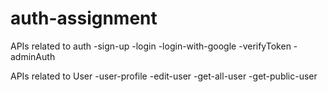 # auth-assignment
APIs related to auth
    -sign-up 
    -login
    -login-with-google
    -verifyToken
    -adminAuth

APIs related to User
    -user-profile
    -edit-user
    -get-all-user
    -get-public-user
